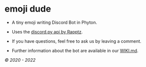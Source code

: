 # emoji dude

- A tiny emoji writing Discord Bot in Phyton.

- Uses the [discord.py api by Rapptz](https://github.com/Rapptz/discord.py).

- If you have questions, feel free to ask us by leaving a comment.

- Further information about the bot are available in our [WIKI.md](https://github.com/RealMuffinTime/emoji-dude/blob/master/WIKI.md).

*© 2020 - 2022*
